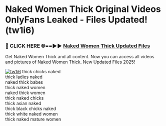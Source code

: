 # Naked Women Thick Original Videos 0nlyFans Leaked - Files Updated! (tw1i6)

<h3>🔴 CLICK HERE 🌐==►► <a href="https://tinyurl.com/yckcrads" rel="nofollow">Naked Women Thick Updated Files</a></h3>

Get Naked Women Thick and all content. Now you can access all videos and pictures of Naked Women Thick. New Updated Files 2025!

[![tw1i6](https://i.imgur.com/hpKpOFt.gif)](https://tinyurl.com/yckcrads)
thick chicks naked<br>
thick ladies naked<br>
naked thick babes<br>
thick naked women<br>
naked thick women<br>
thick naked chicks<br>
thick asian naked<br>
thick black chicks naked<br>
thick white naked women<br>
thick naked mature women